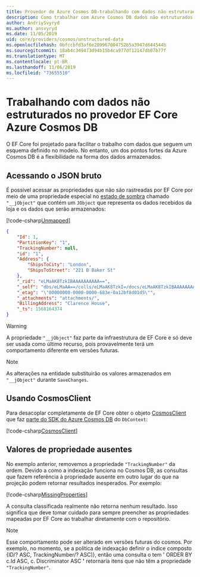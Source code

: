 ```yaml
---
title: Provedor de Azure Cosmos DB-trabalhando com dados não estruturados-EF Core
description: Como trabalhar com Azure Cosmos DB dados não estruturados usando Entity Framework Core
author: AndriySvyryd
ms.author: ansvyryd
ms.date: 11/05/2019
uid: core/providers/cosmos/unstructured-data
ms.openlocfilehash: 0bfccbfd3af6e209967004752b5a3947d644544b
ms.sourcegitcommit: 18ab4c349473d94b15b4ca977df12147db07b77f
ms.translationtype: MT
ms.contentlocale: pt-BR
ms.lasthandoff: 11/06/2019
ms.locfileid: "73655510"
---
```

# <a name="working-with-unstructured-data-in-ef-core-azure-cosmos-db-provider"></a>Trabalhando com dados não estruturados no provedor EF Core Azure Cosmos DB

O EF Core foi projetado para facilitar o trabalho com dados que seguem um esquema definido no modelo. No entanto, um dos pontos fortes da Azure Cosmos DB é a flexibilidade na forma dos dados armazenados.

## <a name="accessing-the-raw-json"></a>Acessando o JSON bruto

É possível acessar as propriedades que não são rastreadas por EF Core por meio de uma propriedade especial no [estado de sombra](../../modeling/shadow-properties.md) chamado `"__jObject"` que contém um `JObject` que representa os dados recebidos da loja e os dados que serão armazenados:

[!code-csharp[Unmapped](../../../../samples/core/Cosmos/UnstructuredData/Sample.cs?highlight=23,24&name=Unmapped)]

``` json
{
    "Id": 1,
    "PartitionKey": "1",
    "TrackingNumber": null,
    "id": "1",
    "Address": {
        "ShipsToCity": "London",
        "ShipsToStreet": "221 B Baker St"
    },
    "_rid": "eLMaAK8TzkIBAAAAAAAAAA==",
    "_self": "dbs/eLMaAA==/colls/eLMaAK8TzkI=/docs/eLMaAK8TzkIBAAAAAAAAAA==/",
    "_etag": "\"00000000-0000-0000-683e-0a12bf8d01d5\"",
    "_attachments": "attachments/",
    "BillingAddress": "Clarence House",
    "_ts": 1568164374
}
```

> [!WARNING]
> A propriedade `"__jObject"` faz parte da infraestrutura de EF Core e só deve ser usada como último recurso, pois provavelmente terá um comportamento diferente em versões futuras.

> [!NOTE]
> As alterações na entidade substituirão os valores armazenados em `"__jObject"` durante `SaveChanges`.

## <a name="using-cosmosclient"></a>Usando CosmosClient

Para desacoplar completamente de EF Core obter o objeto [CosmosClient](/dotnet/api/Microsoft.Azure.Cosmos.CosmosClient) que faz [parte do SDK do Azure Cosmos DB](/azure/cosmos-db/sql-api-get-started) do `DbContext`:

[!code-csharp[CosmosClient](../../../../samples/core/Cosmos/UnstructuredData/Sample.cs?highlight=3&name=CosmosClient)]

## <a name="missing-property-values"></a>Valores de propriedade ausentes

No exemplo anterior, removemos a propriedade `"TrackingNumber"` da ordem. Devido a como a indexação funciona no Cosmos DB, as consultas que fazem referência à propriedade ausente em outro lugar do que na projeção podem retornar resultados inesperados. Por exemplo:

[!code-csharp[MissingProperties](../../../../samples/core/Cosmos/UnstructuredData/Sample.cs?name=MissingProperties)]

A consulta classificada realmente não retorna nenhum resultado. Isso significa que deve tomar cuidado para sempre preencher as propriedades mapeadas por EF Core ao trabalhar diretamente com o repositório.

> [!NOTE]
> Esse comportamento pode ser alterado em versões futuras do cosmos. Por exemplo, no momento, se a política de indexação definir o índice composto {ID/? ASC, TrackingNumber/? ASC)}, então uma consulta o tem ' ORDER BY c.Id ASC, c. Discriminator ASC __'__ retornaria itens que não têm a propriedade `"TrackingNumber"`.
